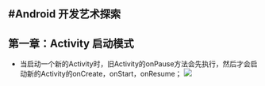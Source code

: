 #Android 开发艺术探索  
---
## 第一章：Activity 启动模式  
* 当启动一个新的Activity时，旧Activity的onPause方法会先执行，然后才会启动新的Activity的onCreate，onStart，onResume；
![](http://i.imgur.com/KGtVEmo.png)  
